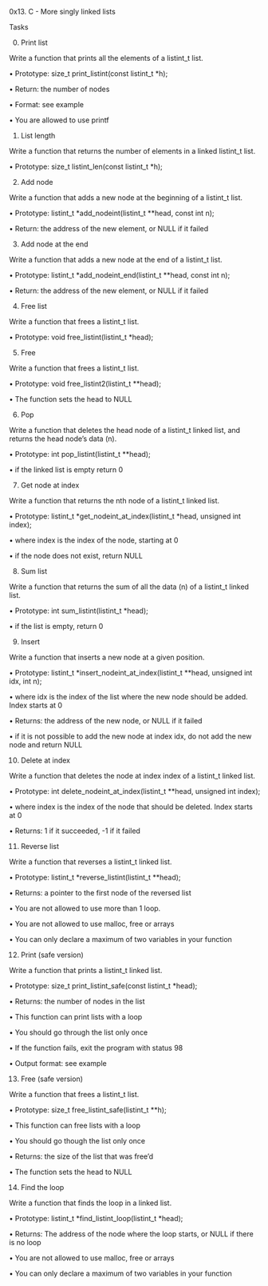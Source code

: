 0x13. C - More singly linked lists

Tasks

0. Print list

Write a function that prints all the elements of a listint_t list.

•	Prototype: size_t print_listint(const listint_t *h);

•	Return: the number of nodes

•	Format: see example

•	You are allowed to use printf

1. List length

Write a function that returns the number of elements in a linked listint_t list.

•	Prototype: size_t listint_len(const listint_t *h);

2. Add node

Write a function that adds a new node at the beginning of a listint_t list.

•	Prototype: listint_t *add_nodeint(listint_t **head, const int n);

•	Return: the address of the new element, or NULL if it failed

3. Add node at the end

Write a function that adds a new node at the end of a listint_t list.

•	Prototype: listint_t *add_nodeint_end(listint_t **head, const int n);

•	Return: the address of the new element, or NULL if it failed

4. Free list

Write a function that frees a listint_t list.

•	Prototype: void free_listint(listint_t *head);

5. Free

Write a function that frees a listint_t list.

•	Prototype: void free_listint2(listint_t **head);

•	The function sets the head to NULL

6. Pop

Write a function that deletes the head node of a listint_t linked list, and returns the head node’s data (n).

•	Prototype: int pop_listint(listint_t **head);

•	if the linked list is empty return 0

7. Get node at index

Write a function that returns the nth node of a listint_t linked list.

•	Prototype: listint_t *get_nodeint_at_index(listint_t *head, unsigned int index);

•	where index is the index of the node, starting at 0

•	if the node does not exist, return NULL

8. Sum list

Write a function that returns the sum of all the data (n) of a listint_t linked list.

•	Prototype: int sum_listint(listint_t *head);

•	if the list is empty, return 0

9. Insert

Write a function that inserts a new node at a given position.

•	Prototype: listint_t *insert_nodeint_at_index(listint_t **head, unsigned int idx, int n);

•	where idx is the index of the list where the new node should be added. Index starts at 0

•	Returns: the address of the new node, or NULL if it failed

•	if it is not possible to add the new node at index idx, do not add the new node and return NULL

10. Delete at index

Write a function that deletes the node at index index of a listint_t linked list.

•	Prototype: int delete_nodeint_at_index(listint_t **head, unsigned int index);

•	where index is the index of the node that should be deleted. Index starts at 0

•	Returns: 1 if it succeeded, -1 if it failed

11. Reverse list

Write a function that reverses a listint_t linked list.

•	Prototype: listint_t *reverse_listint(listint_t **head);

•	Returns: a pointer to the first node of the reversed list

•	You are not allowed to use more than 1 loop.

•	You are not allowed to use malloc, free or arrays

•	You can only declare a maximum of two variables in your function

12. Print (safe version)

Write a function that prints a listint_t linked list.

•	Prototype: size_t print_listint_safe(const listint_t *head);

•	Returns: the number of nodes in the list

•	This function can print lists with a loop

•	You should go through the list only once

•	If the function fails, exit the program with status 98

•	Output format: see example

13. Free (safe version)

Write a function that frees a listint_t list.

•	Prototype: size_t free_listint_safe(listint_t **h);

•	This function can free lists with a loop

•	You should go though the list only once

•	Returns: the size of the list that was free’d

•	The function sets the head to NULL

14. Find the loop

Write a function that finds the loop in a linked list.

•	Prototype: listint_t *find_listint_loop(listint_t *head);

•	Returns: The address of the node where the loop starts, or NULL if there is no loop

•	You are not allowed to use malloc, free or arrays

•	You can only declare a maximum of two variables in your function


